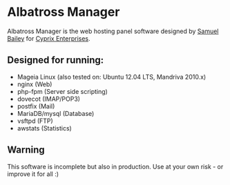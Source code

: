 # Albatross Manager

Albatross Manager is the web hosting panel software designed by [Samuel Bailey](http://thatsamguy.com) for [Cyprix Enterprises](http://cyprix.com.au).

## Designed for running:
- Mageia Linux (also tested on: Ubuntu 12.04 LTS, Mandriva 2010.x)
- nginx (Web)
- php-fpm (Server side scripting)
- dovecot (IMAP/POP3)
- postfix (Mail)
- MariaDB/mysql (Database)
- vsftpd (FTP)
- awstats (Statistics)

## Warning
This software is incomplete but also in production. Use at your own risk - or improve it for all :)
